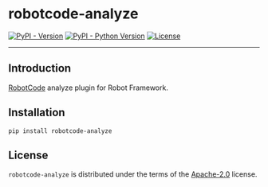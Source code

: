 # robotcode-analyze

[![PyPI - Version](https://img.shields.io/pypi/v/robotcode-analyze.svg)](https://pypi.org/project/robotcode-analyze)
[![PyPI - Python Version](https://img.shields.io/pypi/pyversions/robotcode-analyze.svg)](https://pypi.org/project/robotcode-analyze)
[![License](https://img.shields.io/github/license/robotcodedev/robotcode?style=flat&logo=apache)](https://github.com/robotcodedev/robotcode/blob/master/LICENSE.txt)

-----

## Introduction

[RobotCode](https://robotcode.io) analyze plugin for Robot Framework.

## Installation

```console
pip install robotcode-analyze
```

## License

`robotcode-analyze` is distributed under the terms of the [Apache-2.0](https://spdx.org/licenses/Apache-2.0.html) license.
